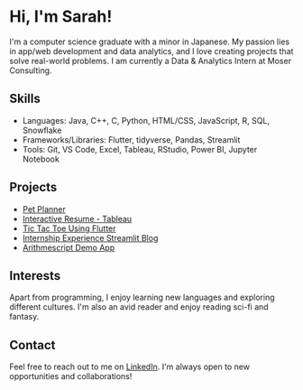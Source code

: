 # Hi, I'm Sarah!

I'm a computer science graduate with a minor in Japanese. My passion lies in app/web development and data analytics, and I love creating projects that solve real-world problems. I am currently a Data & Analytics Intern at Moser Consulting.

## Skills
- Languages: Java, C++, C, Python, HTML/CSS, JavaScript, R, SQL, Snowflake
- Frameworks/Libraries: Flutter, tidyverse, Pandas, Streamlit
- Tools: Git, VS Code, Excel, Tableau, RStudio, Power BI, Jupyter Notebook

## Projects

- [Pet Planner](https://github.com/JPalmDesign/INDY8-Pet_Planner)
- [Interactive Resume - Tableau](https://github.com/sg00990/interactive_resume)
- [Tic Tac Toe Using Flutter](https://github.com/sg00990/TicTacToe_Flutter)
- [Internship Experience Streamlit Blog](https://github.com/sg00990/intern_exp)
- [Arithmescript Demo App](https://github.com/SWE-G2/Arithmescript-Demo-App)

## Interests

Apart from programming, I enjoy learning new languages and exploring different cultures. I'm also an avid reader and enjoy reading sci-fi and fantasy.

## Contact

Feel free to reach out to me on [LinkedIn](https://www.linkedin.com/in/sarah-graddy/). I'm always open to new opportunities and collaborations!

